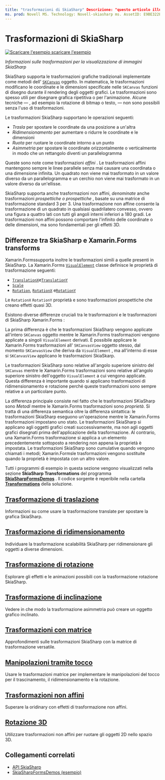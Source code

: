 ```yaml
---
title: "trasformazioni di SkiaSharp" Descrizione: "questo articolo illustra le trasformazioni per la visualizzazione di immagini SkiaSharp nelle Xamarin.Forms applicazioni e ne illustra il codice di esempio".
ms. prod: Novell MS. Technology: Novell-skiasharp ms. AssetID: E9BE322E-ECB3-4395-AFE4-4474A0F25551 autore: davidbritch ms. Author: dabritch ms. Date: 03/10/2017 no-loc: [ Xamarin.Forms , Xamarin.Essentials ]
---
```


# <a name="skiasharp-transforms"></a>Trasformazioni di SkiaSharp

[![Scaricare ](~/media/shared/download.png) l'esempio scaricare l'esempio](https://docs.microsoft.com/samples/xamarin/xamarin-forms-samples/skiasharpforms-demos)

_Informazioni sulle trasformazioni per la visualizzazione di immagini SkiaSharp_

SkiaSharp supporta le trasformazioni grafiche tradizionali implementate come metodi dell' [`SKCanvas`](xref:SkiaSharp.SKCanvas) oggetto. In matematica, le trasformazioni modificano le coordinate e le dimensioni specificate nelle `SKCanvas` funzioni di disegno durante il rendering degli oggetti grafici. Le trasformazioni sono spesso utili per disegnare grafica ripetitiva o per l'animazione. Alcune tecniche &mdash; , ad esempio la rotazione di bitmap o testo, &mdash; non sono possibili senza l'uso di trasformazioni.

Le trasformazioni SkiaSharp supportano le operazioni seguenti:

- *Trasla* per spostare le coordinate da una posizione a un'altra
- *Ridimensionamento* per aumentare o ridurre le coordinate e le dimensioni
- *Ruota* per ruotare le coordinate intorno a un punto
- *Asimmetria* per spostare le coordinate orizzontalmente o verticalmente in modo che un rettangolo diventi un parallelogramma

Queste sono note come trasformazioni *affini* . Le trasformazioni affini mantengono sempre le linee parallele senza mai causare una coordinata o una dimensione infinita. Un quadrato non viene mai trasformato in un valore diverso da un parallelogramma e un cerchio non viene mai trasformato in un valore diverso da un'ellisse.

SkiaSharp supporta anche trasformazioni non affini, *denominate* anche trasformazioni *prospettiche o prospettiche* , basate su una matrice di trasformazione standard 3 per 3. Una trasformazione non affine consente la trasformazione di un quadrato in qualsiasi quadrilatero convesso, ovvero una figura a quattro lati con tutti gli angoli interni inferiori a 180 gradi. Le trasformazioni non affini possono comportare l'infinito delle coordinate o delle dimensioni, ma sono fondamentali per gli effetti 3D.

## <a name="differences-between-skiasharp-and-xamarinforms-transforms"></a>Differenze tra SkiaSharp e Xamarin.Forms transforms

Xamarin.Formssupporta inoltre le trasformazioni simili a quelle presenti in SkiaSharp. La Xamarin.Forms [`VisualElement`](xref:Xamarin.Forms.VisualElement) classe definisce le proprietà di trasformazione seguenti:

- [`TranslationX`](xref:Xamarin.Forms.VisualElement.TranslationX)e[`TranslationY`](xref:Xamarin.Forms.VisualElement.TranslationY)
- [`Scale`](xref:Xamarin.Forms.VisualElement.Scale)
- [`Rotation`](xref:Xamarin.Forms.VisualElement.Rotation), [`RotationX`](xref:Xamarin.Forms.VisualElement.RotationX) e[`RotationY`](xref:Xamarin.Forms.VisualElement.RotationY)

Le `RotationX` `RotationY` proprietà e sono trasformazioni prospettiche che creano effetti quasi 3D.

Esistono diverse differenze cruciali tra le trasformazioni e le trasformazioni di SkiaSharp Xamarin.Forms :

La prima differenza è che le trasformazioni SkiaSharp vengono applicate all'intero `SKCanvas` oggetto mentre le Xamarin.Forms trasformazioni vengono applicate a singoli `VisualElement` derivati. È possibile applicare le Xamarin.Forms trasformazioni all' `SKCanvasView` oggetto stesso, dal momento `SKCanvasView` che deriva da `VisualElement` , ma all'interno di esse si `SKCanvasView` applicano le trasformazioni SkiaSkarp.

Le trasformazioni SkiaSharp sono relative all'angolo superiore sinistro del `SKCanvas` mentre le Xamarin.Forms trasformazioni sono relative all'angolo superiore sinistro dell'oggetto `VisualElement` a cui vengono applicate. Questa differenza è importante quando si applicano trasformazioni di ridimensionamento e rotazione perché queste trasformazioni sono sempre relative a un particolare punto.

La differenza principale consiste nel fatto che le trasformazioni SKiaSharp sono *Metodi* mentre le Xamarin.Forms trasformazioni sono *proprietà*. Si tratta di una differenza semantica oltre la differenza sintattica: le trasformazioni SkiaSharp eseguono un'operazione mentre le Xamarin.Forms trasformazioni impostano uno stato. Le trasformazioni SkiaSharp si applicano agli oggetti grafici creati successivamente, ma non agli oggetti grafici disegnati prima dell'applicazione della trasformazione. Al contrario, una Xamarin.Forms trasformazione si applica a un elemento precedentemente sottoposto a rendering non appena la proprietà è impostata. Le trasformazioni SkiaSharp sono cumulative quando vengono chiamati i metodi; Xamarin.Formsle trasformazioni vengono sostituite quando la proprietà è impostata con un altro valore.

Tutti i programmi di esempio in questa sezione vengono visualizzati nella sezione **SkiaSharp Transformations** del programma [**SkiaSharpFormsDemos**](https://docs.microsoft.com/samples/xamarin/xamarin-forms-samples/skiasharpforms-demos) . Il codice sorgente è reperibile nella cartella [**Transformations**](https://github.com/xamarin/xamarin-forms-samples/tree/master/SkiaSharpForms/Demos/Demos/SkiaSharpFormsDemos/Transforms) della soluzione.

## <a name="the-translate-transform"></a>[Trasformazione di traslazione](translate.md)

Informazioni su come usare la trasformazione translate per spostare la grafica SkiaSharp.

## <a name="the-scale-transform"></a>[Trasformazione di ridimensionamento](scale.md)

Individuare la trasformazione scalabilità SkiaSharp per ridimensionare gli oggetti a diverse dimensioni.

## <a name="the-rotate-transform"></a>[Trasformazione di rotazione](rotate.md)

Esplorare gli effetti e le animazioni possibili con la trasformazione rotazione SkiaSharp.

## <a name="the-skew-transform"></a>[Trasformazione di inclinazione](skew.md)

Vedere in che modo la trasformazione asimmetria può creare un oggetto grafico inclinato.

## <a name="matrix-transforms"></a>[Trasformazioni con matrice](matrix.md)

Approfondimenti sulle trasformazioni SkiaSharp con la matrice di trasformazione versatile.

## <a name="touch-manipulations"></a>[Manipolazioni tramite tocco](touch.md)

Usare le trasformazioni matrice per implementare le manipolazioni del tocco per il trascinamento, il ridimensionamento e la rotazione.

## <a name="non-affine-transforms"></a>[Trasformazioni non affini](non-affine.md)

Superare la oridinary con effetti di trasformazione non affini.

## <a name="3d-rotation"></a>[Rotazione 3D](3d-rotation.md)

Utilizzare trasformazioni non affini per ruotare gli oggetti 2D nello spazio 3D.

## <a name="related-links"></a>Collegamenti correlati

- [API SkiaSharp](https://docs.microsoft.com/dotnet/api/skiasharp)
- [SkiaSharpFormsDemos (esempio)](https://docs.microsoft.com/samples/xamarin/xamarin-forms-samples/skiasharpforms-demos)
